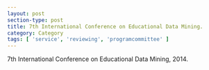 ```yaml
---
layout: post
section-type: post
title: 7th International Conference on Educational Data Mining.
category: Category
tags: [ 'service', 'reviewing', 'programcommittee' ]
---
```

7th International Conference on Educational Data Mining, 2014.

